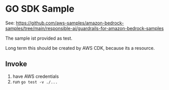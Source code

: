 # GO SDK Sample

See: https://github.com/aws-samples/amazon-bedrock-samples/tree/main/responsible-ai/guardrails-for-amazon-bedrock-samples


The sample ist provided as test.

Long term this should be created by AWS CDK, because its a resource.

## Invoke

1) have AWS credentials
2) run `go test -v ./...`
